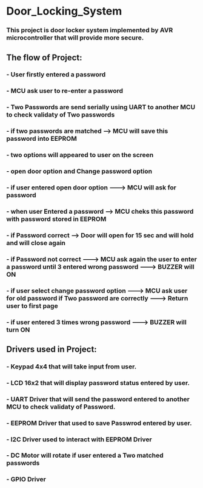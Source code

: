 # Door_Locking_System
### This project is door locker system implemented by AVR microcontroller that will provide more secure.
## The flow of Project:
### - User firstly entered a password
### - MCU ask user to re-enter a password
### - Two Passwords are send serially using UART to another MCU to check validaty of Two   passwords
### - if two passwords are matched --> MCU will save this password into EEPROM
### - two options will appeared to user on the screen 
### - open door option and Change password option
### - if user entered open door option ---> MCU will ask for password
### - when user Entered a password --> MCU cheks this password with password stored in EEPROM
### - if Password correct --> Door will open for 15 sec and will hold and will close again 
### - if Password not correct ---> MCU ask again the user to enter a password until 3 entered wrong password ---> BUZZER will ON
### - if user select change password option ---> MCU ask user for old password if Two password are correctly ---> Return user to first page
### - if user entered 3 times wrong password ---> BUZZER will turn ON

## Drivers used in Project:
### - Keypad 4x4 that will take input from user.
### - LCD 16x2 that will display password status entered by user.
### - UART Driver that will send the password entered to another MCU to check validaty of Password.
### - EEPROM Driver that used to save Passwrod entered by user.
### - I2C Driver used to interact with EEPROM Driver
### - DC Motor will rotate if user entered a Two matched passwords
### - GPIO Driver
